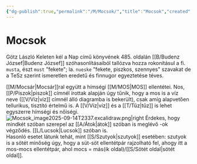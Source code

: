```yaml
---
{"dg-publish":true,"permalink":"/M/Mocsok/","title":"Mocsok","created":"2025-09-16T13:23","updated":"2025-09-24T13:59"}
---
```



# Mocsok

Götz László Keleten kél a Nap című könyvének 485. oldalán [[B/Budenz József\|Budenz József]] szóhasonlításaiból tallózva hozza rokonításul a fi. `musta`, észt `must` "fekete"; la. `nueske` "fekete, piszkos, szennyes" szavakat de a TeSz szerint ismeretlen eredetű és finnugor egyeztetése téves.  

[[M/Mocsár\|Mocsár]]ral együtt a hímségi [[M/MOS\|MOS]] ellentétei. Nos, [[P/Piszok\|piszok]] címnél írottak alapján úgy tűnik, hogy a mos is a víz neve ([[V/Víz\|víz]] címnél álló diagramba is bekerült), csak amíg alapvetően tellurikus, tisztító értelmű is. A [[V/Víz\|víz]] és a [[T/Tűz\|tűz]] is lehet egyszerre hímségi és nőiségi.  
![Mocsok_image2025-09-14T2337.excalidraw.png|right](/img/user/M/assets/Mocsok_image2025-09-14T2337.excalidraw.png)
Érdekes, hogy mindkét szóban szerepel az [[A/Átok\|átok]] szóban is meglévő -ok végződés. [[L/Lucsok\|Lucsok]] szóban is.  
Hasonló esetet látunk tehát, mint [[S/Szutyok\|szutyok]] esetében: szutyok is a sötét minőség úgy, hogy a süt-söt ellentétpár rajzolható fel, ahogy itt a mos-mocs ellentétpár, ahol mocs = más(ik oldal)/[[S/Sötét oldal\|sötét oldal]].  